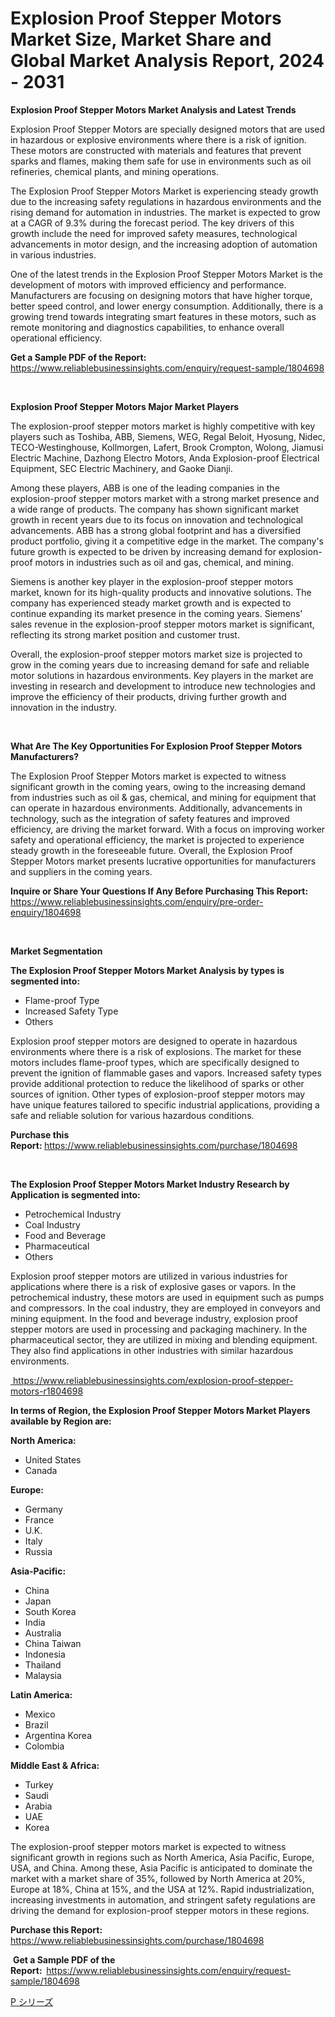 <p><h1>Explosion Proof Stepper Motors Market Size, Market Share and Global Market Analysis Report, 2024 - 2031</h1></p><p><strong>Explosion Proof Stepper Motors Market Analysis and Latest Trends</strong></p>
<p><p>Explosion Proof Stepper Motors are specially designed motors that are used in hazardous or explosive environments where there is a risk of ignition. These motors are constructed with materials and features that prevent sparks and flames, making them safe for use in environments such as oil refineries, chemical plants, and mining operations.</p><p>The Explosion Proof Stepper Motors Market is experiencing steady growth due to the increasing safety regulations in hazardous environments and the rising demand for automation in industries. The market is expected to grow at a CAGR of 9.3% during the forecast period. The key drivers of this growth include the need for improved safety measures, technological advancements in motor design, and the increasing adoption of automation in various industries.</p><p>One of the latest trends in the Explosion Proof Stepper Motors Market is the development of motors with improved efficiency and performance. Manufacturers are focusing on designing motors that have higher torque, better speed control, and lower energy consumption. Additionally, there is a growing trend towards integrating smart features in these motors, such as remote monitoring and diagnostics capabilities, to enhance overall operational efficiency.</p></p>
<p><strong>Get a Sample PDF of the Report:&nbsp;</strong> <a href="https://www.reliablebusinessinsights.com/enquiry/request-sample/1804698">https://www.reliablebusinessinsights.com/enquiry/request-sample/1804698</a></p>
<p>&nbsp;</p>
<p><strong>Explosion Proof Stepper Motors Major Market Players</strong></p>
<p><p>The explosion-proof stepper motors market is highly competitive with key players such as Toshiba, ABB, Siemens, WEG, Regal Beloit, Hyosung, Nidec, TECO-Westinghouse, Kollmorgen, Lafert, Brook Crompton, Wolong, Jiamusi Electric Machine, Dazhong Electro Motors, Anda Explosion-proof Electrical Equipment, SEC Electric Machinery, and Gaoke Dianji.</p><p>Among these players, ABB is one of the leading companies in the explosion-proof stepper motors market with a strong market presence and a wide range of products. The company has shown significant market growth in recent years due to its focus on innovation and technological advancements. ABB has a strong global footprint and has a diversified product portfolio, giving it a competitive edge in the market. The company's future growth is expected to be driven by increasing demand for explosion-proof motors in industries such as oil and gas, chemical, and mining.</p><p>Siemens is another key player in the explosion-proof stepper motors market, known for its high-quality products and innovative solutions. The company has experienced steady market growth and is expected to continue expanding its market presence in the coming years. Siemens' sales revenue in the explosion-proof stepper motors market is significant, reflecting its strong market position and customer trust.</p><p>Overall, the explosion-proof stepper motors market size is projected to grow in the coming years due to increasing demand for safe and reliable motor solutions in hazardous environments. Key players in the market are investing in research and development to introduce new technologies and improve the efficiency of their products, driving further growth and innovation in the industry.</p></p>
<p>&nbsp;</p>
<p><strong>What Are The Key Opportunities For Explosion Proof Stepper Motors Manufacturers?</strong></p>
<p><p>The Explosion Proof Stepper Motors market is expected to witness significant growth in the coming years, owing to the increasing demand from industries such as oil & gas, chemical, and mining for equipment that can operate in hazardous environments. Additionally, advancements in technology, such as the integration of safety features and improved efficiency, are driving the market forward. With a focus on improving worker safety and operational efficiency, the market is projected to experience steady growth in the foreseeable future. Overall, the Explosion Proof Stepper Motors market presents lucrative opportunities for manufacturers and suppliers in the coming years.</p></p>
<p><strong>Inquire or Share Your Questions If Any Before Purchasing This Report:</strong> <a href="https://www.reliablebusinessinsights.com/enquiry/pre-order-enquiry/1804698">https://www.reliablebusinessinsights.com/enquiry/pre-order-enquiry/1804698</a></p>
<p>&nbsp;</p>
<p><strong>Market Segmentation</strong></p>
<p><strong>The Explosion Proof Stepper Motors Market Analysis by types is segmented into:</strong></p>
<p><ul><li>Flame-proof Type</li><li>Increased Safety Type</li><li>Others</li></ul></p>
<p><p>Explosion proof stepper motors are designed to operate in hazardous environments where there is a risk of explosions. The market for these motors includes flame-proof types, which are specifically designed to prevent the ignition of flammable gases and vapors. Increased safety types provide additional protection to reduce the likelihood of sparks or other sources of ignition. Other types of explosion-proof stepper motors may have unique features tailored to specific industrial applications, providing a safe and reliable solution for various hazardous conditions.</p></p>
<p><strong>Purchase this Report:&nbsp;</strong><a href="https://www.reliablebusinessinsights.com/purchase/1804698">https://www.reliablebusinessinsights.com/purchase/1804698</a></p>
<p>&nbsp;</p>
<p><strong>The Explosion Proof Stepper Motors Market Industry Research by Application is segmented into:</strong></p>
<p><ul><li>Petrochemical Industry</li><li>Coal Industry</li><li>Food and Beverage</li><li>Pharmaceutical</li><li>Others</li></ul></p>
<p><p>Explosion proof stepper motors are utilized in various industries for applications where there is a risk of explosive gases or vapors. In the petrochemical industry, these motors are used in equipment such as pumps and compressors. In the coal industry, they are employed in conveyors and mining equipment. In the food and beverage industry, explosion proof stepper motors are used in processing and packaging machinery. In the pharmaceutical sector, they are utilized in mixing and blending equipment. They also find applications in other industries with similar hazardous environments.</p></p>
<p><a href="https://www.reliablebusinessinsights.com/explosion-proof-stepper-motors-r1804698">&nbsp;https://www.reliablebusinessinsights.com/explosion-proof-stepper-motors-r1804698</a></p>
<p><strong>In terms of Region, the Explosion Proof Stepper Motors Market Players available by Region are:</strong></p>
<p>
    <p> <strong> North America: </strong>
        <ul>
            <li>United States</li>
            <li>Canada</li>
        </ul>
        </p> 
    <p> <strong> Europe: </strong>
        <ul>
            <li>Germany</li>
            <li>France</li>
            <li>U.K.</li>
            <li>Italy</li>
            <li>Russia</li>
        </ul>
        </p> 
    <p> <strong> Asia-Pacific: </strong>
        <ul>
            <li>China</li>
            <li>Japan</li>
            <li>South Korea</li>
            <li>India</li>
            <li>Australia</li>
            <li>China Taiwan</li>
            <li>Indonesia</li>
            <li>Thailand</li>
            <li>Malaysia</li>
        </ul>
        </p> 
    <p> <strong> Latin America: </strong>
        <ul>
            <li>Mexico</li>
            <li>Brazil</li>
            <li>Argentina Korea</li>
            <li>Colombia</li>
        </ul>
        </p> 
    <p> <strong> Middle East & Africa: </strong>
        <ul>
            <li>Turkey</li>
            <li>Saudi</li>
            <li>Arabia</li>
            <li>UAE</li>
            <li>Korea</li>
        </ul>
    </p>
    </p>
<p><p>The explosion-proof stepper motors market is expected to witness significant growth in regions such as North America, Asia Pacific, Europe, USA, and China. Among these, Asia Pacific is anticipated to dominate the market with a market share of 35%, followed by North America at 20%, Europe at 18%, China at 15%, and the USA at 12%. Rapid industrialization, increasing investments in automation, and stringent safety regulations are driving the demand for explosion-proof stepper motors in these regions.</p></p>
<p><strong>Purchase this Report: </strong><a href="https://www.reliablebusinessinsights.com/purchase/1804698">https://www.reliablebusinessinsights.com/purchase/1804698</a></p>
<p>&nbsp;<strong>Get a Sample PDF of the Report:&nbsp;&nbsp;</strong><a href="https://www.reliablebusinessinsights.com/enquiry/request-sample/1804698">https://www.reliablebusinessinsights.com/enquiry/request-sample/1804698</a></p>
<p><strong></strong></p>
<p><p><a href="https://github.com/mreklxf44233/Market-Research-Report-List-2/blob/main/3807348146550.md">P シリーズ</a></p></p>